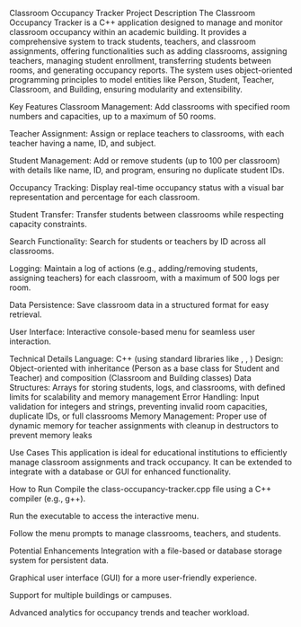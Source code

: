 Classroom Occupancy Tracker
Project Description
The Classroom Occupancy Tracker is a C++ application designed to manage and monitor classroom occupancy within an academic building. It provides a comprehensive system to track students, teachers, and classroom assignments, offering functionalities such as adding classrooms, assigning teachers, managing student enrollment, transferring students between rooms, and generating occupancy reports. The system uses object-oriented programming principles to model entities like Person, Student, Teacher, Classroom, and Building, ensuring modularity and extensibility.

Key Features
Classroom Management:
Add classrooms with specified room numbers and capacities, up to a maximum of 50 rooms.

Teacher Assignment:
Assign or replace teachers to classrooms, with each teacher having a name, ID, and subject.

Student Management:
Add or remove students (up to 100 per classroom) with details like name, ID, and program, ensuring no duplicate student IDs.

Occupancy Tracking:
Display real-time occupancy status with a visual bar representation and percentage for each classroom.

Student Transfer:
Transfer students between classrooms while respecting capacity constraints.

Search Functionality:
Search for students or teachers by ID across all classrooms.

Logging:
Maintain a log of actions (e.g., adding/removing students, assigning teachers) for each classroom, with a maximum of 500 logs per room.

Data Persistence:
Save classroom data in a structured format for easy retrieval.

User Interface:
Interactive console-based menu for seamless user interaction.

Technical Details
Language: C++ (using standard libraries like <iostream>, <string>, <limits>)
Design: Object-oriented with inheritance (Person as a base class for Student and Teacher) and composition (Classroom and Building classes)
Data Structures: Arrays for storing students, logs, and classrooms, with defined limits for scalability and memory management
Error Handling: Input validation for integers and strings, preventing invalid room capacities, duplicate IDs, or full classrooms
Memory Management: Proper use of dynamic memory for teacher assignments with cleanup in destructors to prevent memory leaks

Use Cases
This application is ideal for educational institutions to efficiently manage classroom assignments and track occupancy. It can be extended to integrate with a database or GUI for enhanced functionality.

How to Run
Compile the class-occupancy-tracker.cpp file using a C++ compiler (e.g., g++).

Run the executable to access the interactive menu.

Follow the menu prompts to manage classrooms, teachers, and students.

Potential Enhancements
Integration with a file-based or database storage system for persistent data.

Graphical user interface (GUI) for a more user-friendly experience.

Support for multiple buildings or campuses.

Advanced analytics for occupancy trends and teacher workload.

